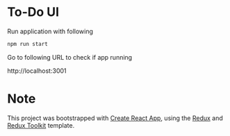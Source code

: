 # To-Do UI

Run application with following

```bash
npm run start
```

Go to following URL to check if app running

http://localhost:3001

# Note

This project was bootstrapped with [Create React App](https://github.com/facebook/create-react-app), using the [Redux](https://redux.js.org/) and [Redux Toolkit](https://redux-toolkit.js.org/) template.
